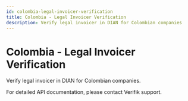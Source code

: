 ```yaml
---
id: colombia-legal-invoicer-verification
title: Colombia - Legal Invoicer Verification
description: Verify legal invoicer in DIAN for Colombian companies
---
```


# Colombia - Legal Invoicer Verification

Verify legal invoicer in DIAN for Colombian companies.

For detailed API documentation, please contact Verifik support.
